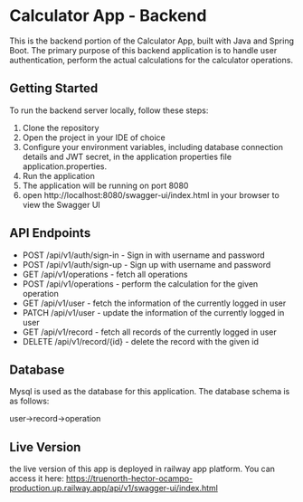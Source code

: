 # Calculator App - Backend

This is the backend portion of the Calculator App, built with Java and Spring Boot. The primary purpose of this backend application is to handle user authentication, perform the actual calculations for the calculator operations.

## Getting Started

To run the backend server locally, follow these steps:

1. Clone the repository
2. Open the project in your IDE of choice
3. Configure your environment variables, including database connection details and JWT secret, in the application properties file application.properties.
4. Run the application
5. The application will be running on port 8080
6. open http://localhost:8080/swagger-ui/index.html in your browser to view the Swagger UI

## API Endpoints

- POST /api/v1/auth/sign-in - Sign in with username and password
- POST /api/v1/auth/sign-up - Sign up with username and password
- GET /api/v1/operations - fetch all operations
- POST /api/v1/operations - perform the calculation for the given operation
- GET /api/v1/user - fetch the information of the currently logged in user
- PATCH /api/v1/user - update the information of the currently logged in user
- GET /api/v1/record - fetch all records of the currently logged in user
- DELETE /api/v1/record/{id} - delete the record with the given id

## Database
Mysql is used as the database for this application. The database schema is as follows:

user->record->operation

## Live Version

the live version of this app is deployed in railway app platform. You can access it here: 
https://truenorth-hector-ocampo-production.up.railway.app/api/v1/swagger-ui/index.html
